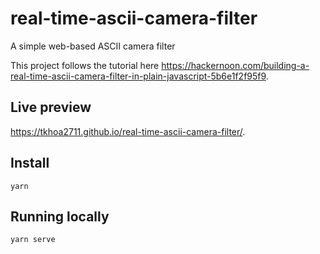 # real-time-ascii-camera-filter
A simple web-based ASCII camera filter

This project follows the tutorial here https://hackernoon.com/building-a-real-time-ascii-camera-filter-in-plain-javascript-5b6e1f2f95f9.

## Live preview
https://tkhoa2711.github.io/real-time-ascii-camera-filter/.

## Install
```
yarn
```

## Running locally
```
yarn serve
```

